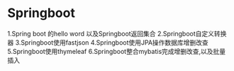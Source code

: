 # Springboot

1.Spring boot 的hello word 以及Springboot返回集合
2.Springboot自定义转换器
3.Springboot使用fastjson
4.Springboot使用JPA操作数据库增删改查
5.Springboot使用thymeleaf
6.Springboot整合mybatis完成增删改查,以及批量插入
